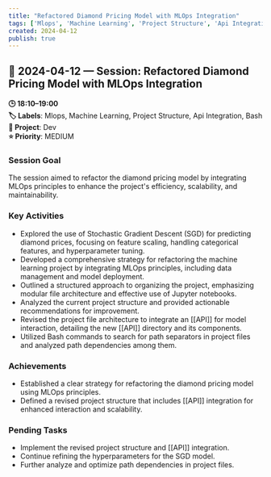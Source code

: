 ```yaml
---
title: "Refactored Diamond Pricing Model with MLOps Integration"
tags: ['Mlops', 'Machine Learning', 'Project Structure', 'Api Integration', 'Bash']
created: 2024-04-12
publish: true
---
```


## 📅 2024-04-12 — Session: Refactored Diamond Pricing Model with MLOps Integration

**🕒 18:10–19:00**  
**🏷️ Labels**: Mlops, Machine Learning, Project Structure, Api Integration, Bash  
**📂 Project**: Dev  
**⭐ Priority**: MEDIUM  


### Session Goal
The session aimed to refactor the diamond pricing model by integrating MLOps principles to enhance the project's efficiency, scalability, and maintainability.

### Key Activities
- Explored the use of Stochastic Gradient Descent (SGD) for predicting diamond prices, focusing on feature scaling, handling categorical features, and hyperparameter tuning.
- Developed a comprehensive strategy for refactoring the machine learning project by integrating MLOps principles, including data management and model deployment.
- Outlined a structured approach to organizing the project, emphasizing modular file architecture and effective use of Jupyter notebooks.
- Analyzed the current project structure and provided actionable recommendations for improvement.
- Revised the project file architecture to integrate an [[API]] for model interaction, detailing the new [[API]] directory and its components.
- Utilized Bash commands to search for path separators in project files and analyzed path dependencies among them.

### Achievements
- Established a clear strategy for refactoring the diamond pricing model using MLOps principles.
- Defined a revised project structure that includes [[API]] integration for enhanced interaction and scalability.

### Pending Tasks
- Implement the revised project structure and [[API]] integration.
- Continue refining the hyperparameters for the SGD model.
- Further analyze and optimize path dependencies in project files.

